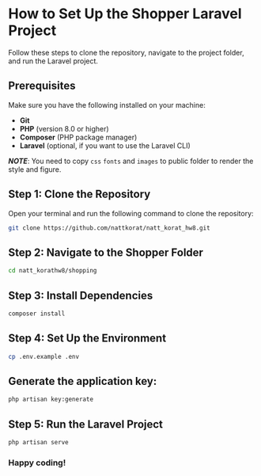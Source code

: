 # How to Set Up the Shopper Laravel Project

Follow these steps to clone the repository, navigate to the project folder, and run the Laravel project.

## Prerequisites

Make sure you have the following installed on your machine:

- **Git**
- **PHP** (version 8.0 or higher)
- **Composer** (PHP package manager)
- **Laravel** (optional, if you want to use the Laravel CLI)

***NOTE***: You need to copy `css` `fonts` and `images` to public folder to render the style and figure.

## Step 1: Clone the Repository

Open your terminal and run the following command to clone the repository:

```bash
git clone https://github.com/nattkorat/natt_korat_hw8.git

```

## Step 2: Navigate to the Shopper Folder

```bash
cd natt_korathw8/shopping

```

## Step 3: Install Dependencies

```bash
composer install
```

## Step 4: Set Up the Environment

```bash
cp .env.example .env
```

## Generate the application key:
```bash
php artisan key:generate
```

## Step 5: Run the Laravel Project
```bash
php artisan serve
```

### Happy coding!
